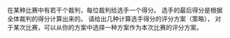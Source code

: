 在某种比赛中有若干个裁判，每位裁判给选手一个得分。
选手的最后得分是根据全体裁判的得分计算出来的。
请给出几种计算选手得分的评分方案（策略），
对于某次比赛，可以从你的方案中选择一种方案作为本次比赛的评分方案。